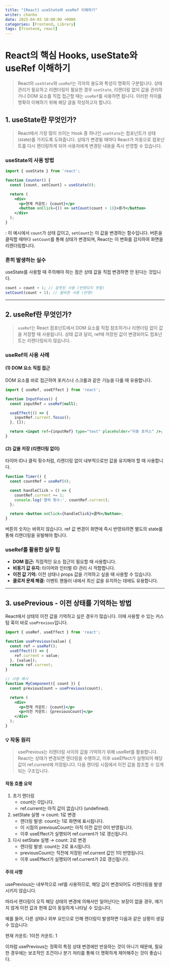 ```yaml
---
title: "[React] useState와 useRef 이해하기"
writer: chanho
date: 2025-04-03 10:00:00 +0900
categories: [Frontend, Library]
tags: [frontend, react]
---
```


# React의 핵심 Hooks, useState와 useRef 이해하기
> React의 `useState`와 `useRef`는 각자의 용도와 특성이 명확히 구분됩니다. 상태 관리가 필요하고 리렌더링이 필요한 경우 `useState`, 리렌더링 없이 값을 관리하거나 DOM 요소를 직접 접근할 때는 `useRef`를 사용하면 됩니다. 이러한 차이를 명확히 이해하기 위해 해당 글을 작성하고자 합니다.

## 1. useState란 무엇인가?
> React에서 가장 많이 쓰이는 Hook 중 하나인 `useState`는 컴포넌트가 상태(state)를 가지도록 도와줍니다. 상태가 변경될 때마다 React가 자동으로 컴포넌트를 다시 렌더링하게 되어 사용자에게 변경된 내용을 즉시 반영할 수 있습니다.

### useState의 사용 방법

```jsx
import { useState } from 'react';

function Counter() {
  const [count, setCount] = useState(0);

  return (
    <div>
      <p>현재 카운트: {count}</p>
      <button onClick={() => setCount(count + 1)}>증가</button>
    </div>
  );
}
```

: 이 예시에서 `count`가 상태 값이고, `setCount`는 이 값을 변경하는 함수입니다. 버튼을 클릭할 때마다 `setCount`를 통해 상태가 변경되며, React는 이 변화를 감지하여 화면을 리렌더링합니다.

### 흔히 발생하는 실수

useState를 사용할 때 주의해야 하는 점은 상태 값을 직접 변경하면 안 된다는 것입니다.

```jsx
count = count + 1; // 잘못된 사용 (반영되지 못함)
setCount(count + 1); // 올바른 사용 (반영)
```

---

## 2. useRef란 무엇인가?
> `useRef`는 React 컴포넌트에서 DOM 요소를 직접 참조하거나 리렌더링 없이 값을 저장할 때 사용됩니다. 상태 값과 달리, ref에 저장된 값이 변경되어도 컴포넌트는 리렌더링되지 않습니다.

### useRef의 사용 사례

#### (1) DOM 요소 직접 접근

DOM 요소를 바로 접근하여 포커스나 스크롤과 같은 기능을 다룰 때 유용합니다.

```jsx
import { useRef, useEffect } from 'react';

function InputFocus() {
  const inputRef = useRef(null);

  useEffect(() => {
    inputRef.current.focus();
  }, []);

  return <input ref={inputRef} type="text" placeholder="자동 포커스" />;
}
```

#### (2) 값을 저장 (리렌더링 없이)

타이머 ID나 클릭 횟수처럼, 리렌더링 없이 내부적으로만 값을 유지해야 할 때 사용합니다.

```jsx
function Timer() {
  const countRef = useRef(0);

  const handleClick = () => {
    countRef.current += 1;
    console.log('클릭 횟수:', countRef.current);
  };

  return <button onClick={handleClick}>클릭</button>;
}
```

버튼의 숫자는 바뀌지 않습니다. ref 값 변경이 화면에 즉시 반영되려면 별도의 state를 통해 리렌더링을 유발해야 합니다.

### useRef를 활용한 실무 팁

- **DOM 접근:** 직접적인 요소 접근이 필요할 때 사용합니다.
- **비동기 값 유지:** 타이머와 인터벌 ID 관리 시 적합합니다.
- **이전 값 기억:** 이전 상태나 props 값을 기억하고 싶을 때 사용할 수 있습니다.
- **클로저 문제 해결:** 이벤트 핸들러 내에서 최신 값을 유지하는 데에도 유용합니다.

---

## 3. usePrevious - 이전 상태를 기억하는 방법

React에서 상태의 이전 값을 기억하고 싶은 경우가 많습니다. 이때 사용할 수 있는 커스텀 훅이 바로 `usePrevious`입니다.

```jsx
import { useRef, useEffect } from 'react';

function usePrevious(value) {
  const ref = useRef();
  useEffect(() => {
    ref.current = value;
  }, [value]);
  return ref.current;
}

// 사용 예시
function MyComponent({ count }) {
  const previousCount = usePrevious(count);

  return (
    <div>
      <p>현재 카운트: {count}</p>
      <p>이전 카운트: {previousCount}</p>
    </div>
  );
}
```

### 💡 작동 원리
> usePrevious는 리렌더링 사이의 값을 기억하기 위해 useRef를 활용합니다. React는 상태가 변경되면 렌더링을 수행하고, 이후 useEffect가 실행되어 해당 값이 ref.current에 저장됩니다. 다음 렌더링 시점에서 이전 값을 참조할 수 있게 되는 구조입니다.

#### 작동 흐름 요약

1. 초기 렌더링
    - count는 0입니다.
    - ref.current는 아직 값이 없습니다 (undefined).
2. setState 실행 → count: 1로 변경
    - 렌더링 발생: count는 1로 화면에 표시됩니다.
    - 이 시점의 previousCount는 아직 이전 값인 0이 반영됩니다.
    - 이후 useEffect가 실행되어 ref.current가 1로 갱신됩니다.
3. 다시 setState 실행 → count: 2로 변경
    - 렌더링 발생: count는 2로 표시됩니다.
    - previousCount는 직전에 저장된 ref.current 값인 1이 반영됩니다.
    - 이후 useEffect가 실행되어 ref.current가 2로 갱신됩니다.

#### 주의 사항

usePrevious는 내부적으로 ref를 사용하므로, 해당 값이 변경되어도 리렌더링을 발생시키지 않습니다.

따라서 렌더링이 오직 해당 상태의 변경에 의해서만 일어난다는 보장이 없을 경우, 예기치 않게 이전 값과 현재 값이 동일하게 나타날 수 있습니다.

예를 들어, 다른 상태나 외부 요인으로 인해 렌더링이 발생하면 다음과 같은 상황이 생길 수 있습니다:

현재 카운트: 1이전 카운트: 1

이처럼 usePrevious는 정확히 특정 상태 변경에만 반응하는 것이 아니기 때문에, 필요한 경우에는 보조적인 조건이나 분기 처리를 통해 더 명확하게 제어해주는 것이 좋습니다.
